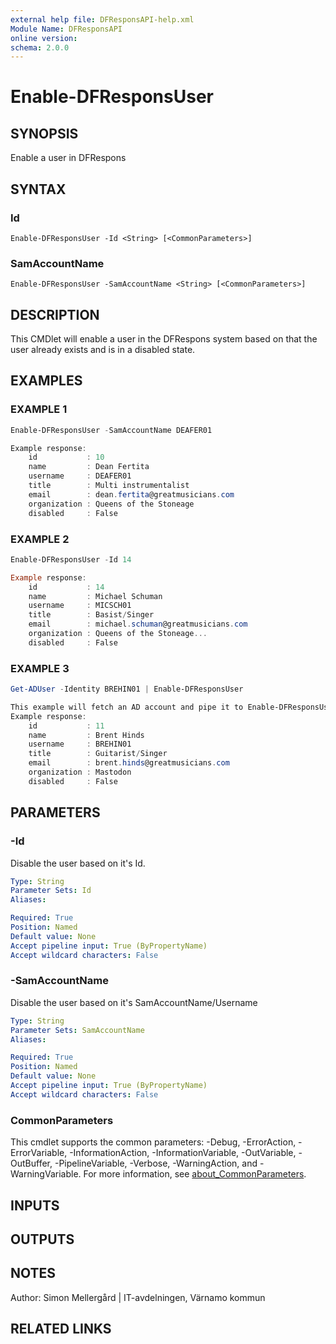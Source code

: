 ```yaml
---
external help file: DFResponsAPI-help.xml
Module Name: DFResponsAPI
online version:
schema: 2.0.0
---
```


# Enable-DFResponsUser

## SYNOPSIS
Enable a user in DFRespons

## SYNTAX

### Id
```
Enable-DFResponsUser -Id <String> [<CommonParameters>]
```

### SamAccountName
```
Enable-DFResponsUser -SamAccountName <String> [<CommonParameters>]
```

## DESCRIPTION
This CMDlet will enable a user in the DFRespons system based on that the user already exists and is in a disabled state.

## EXAMPLES

### EXAMPLE 1
```powershell
Enable-DFResponsUser -SamAccountName DEAFER01

Example response:
    id           : 10
    name         : Dean Fertita
    username     : DEAFER01
    title        : Multi instrumentalist
    email        : dean.fertita@greatmusicians.com
    organization : Queens of the Stoneage
    disabled     : False
```
### EXAMPLE 2
```powershell
Enable-DFResponsUser -Id 14

Example response:
    id           : 14
    name         : Michael Schuman
    username     : MICSCH01
    title        : Basist/Singer
    email        : michael.schuman@greatmusicians.com
    organization : Queens of the Stoneage...
    disabled     : False
```
### EXAMPLE 3
```powershell
Get-ADUser -Identity BREHIN01 | Enable-DFResponsUser

This example will fetch an AD account and pipe it to Enable-DFResponsUser
Example response:
    id           : 11
    name         : Brent Hinds
    username     : BREHIN01
    title        : Guitarist/Singer
    email        : brent.hinds@greatmusicians.com
    organization : Mastodon
    disabled     : False
```
## PARAMETERS

### -Id
Disable the user based on it's Id.

```yaml
Type: String
Parameter Sets: Id
Aliases:

Required: True
Position: Named
Default value: None
Accept pipeline input: True (ByPropertyName)
Accept wildcard characters: False
```

### -SamAccountName
Disable the user based on it's SamAccountName/Username

```yaml
Type: String
Parameter Sets: SamAccountName
Aliases:

Required: True
Position: Named
Default value: None
Accept pipeline input: True (ByPropertyName)
Accept wildcard characters: False
```

### CommonParameters
This cmdlet supports the common parameters: -Debug, -ErrorAction, -ErrorVariable, -InformationAction, -InformationVariable, -OutVariable, -OutBuffer, -PipelineVariable, -Verbose, -WarningAction, and -WarningVariable. For more information, see [about_CommonParameters](http://go.microsoft.com/fwlink/?LinkID=113216).

## INPUTS

## OUTPUTS

## NOTES
Author: Simon Mellergård | IT-avdelningen, Värnamo kommun

## RELATED LINKS
